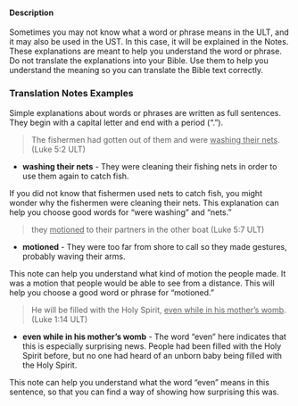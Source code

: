 
#### Description

Sometimes you may not know what a word or phrase means in the ULT, and it may also be used in the UST. In this case, it will be explained in the Notes. These explanations are meant to help you understand the word or phrase. Do not translate the explanations into your Bible. Use them to help you understand the meaning so you can translate the Bible text correctly.

### Translation Notes Examples

Simple explanations about words or phrases are written as full sentences. They begin with a capital letter and end with a period (“.”).

> The fishermen had gotten out of them and were <u>washing their nets</u>.(Luke 5:2 ULT)

* **washing their nets** - They were cleaning their fishing nets in order to use them again to catch fish.

If you did not know that fishermen used nets to catch fish, you might wonder why the fishermen were cleaning their nets. This explanation can help you choose good words for “were washing” and “nets.”

> they <u>motioned</u> to their partners in the other boat  (Luke 5:7 ULT)

* **motioned** - They were too far from shore to call so they made gestures, probably waving their arms.

This note can help you understand what kind of motion the people made. It was a motion that people would be able to see from a distance. This will help you choose a good word or phrase for “motioned.”

> He will be filled with the Holy Spirit, <u>even while in his mother’s womb</u>. (Luke 1:14 ULT)

* **even while in his mother’s womb** - The word “even” here indicates that this is especially surprising news. People had been filled with the Holy Spirit before, but no one had heard of an unborn baby being filled with the Holy Spirit.

This note can help you understand what the word “even” means in this sentence, so that you can find a way of showing how surprising this was.